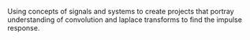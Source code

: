 Using concepts of signals and systems to create projects that portray understanding of convolution and laplace transforms to find the impulse response.
